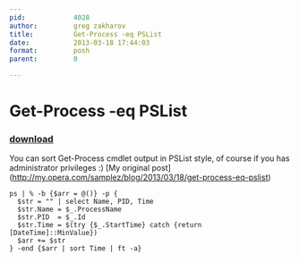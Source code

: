 ```yaml
---
pid:            4028
author:         greg zakharov
title:          Get-Process -eq PSList
date:           2013-03-18 17:44:03
format:         posh
parent:         0

---
```


# Get-Process -eq PSList

### [download](//scripts/4028.ps1)

You can sort Get-Process cmdlet output in PSList style, of course if you has administrator privileges :) [My original post] (http://my.opera.com/samplez/blog/2013/03/18/get-process-eq-pslist)

```posh
ps | % -b {$arr = @()} -p {
  $str = "" | select Name, PID, Time
  $str.Name = $_.ProcessName
  $str.PID  = $_.Id
  $str.Time = $(try {$_.StartTime} catch {return [DateTime]::MinValue})
  $arr += $str
} -end {$arr | sort Time | ft -a}
```
